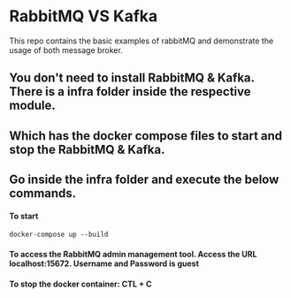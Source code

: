 # RabbitMQ VS Kafka

This repo contains the basic examples of rabbitMQ and demonstrate the usage of both message broker.

## You don't need to install RabbitMQ & Kafka. There is a infra folder inside the respective module. 
## Which has the docker compose files to start and stop the RabbitMQ & Kafka.
## Go inside the infra folder and execute the below commands.

#### To start 
``` 
docker-compose up --build
```
#### To access the RabbitMQ admin management tool. Access the URL localhost:15672. Username and Password is guest
#### To stop the docker container: CTL + C

